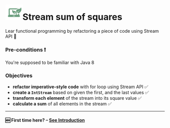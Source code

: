 # <img src="https://raw.githubusercontent.com/bobocode-projects/resources/master/image/logo_transparent_background.png" height=50/>Stream sum of squares
Lear functional programming by refactoring a piece of code using Stream API 💪
 
### Pre-conditions ❗️
You're supposed to be familiar with Java 8

### Objectives
* **refactor imperative-style code** with for loop using Stream API ✅
* **create a `IntStream`** based on given the first, and the last values ✅
* **transform each element** of the stream into its square value ✅
* **calculate a sum** of all elements in the stream ✅

---
#### 🆕 First time here? – [See Introduction](https://github.com/bobocode-projects/java-fundamentals-course/tree/main/0-0-intro#introduction)